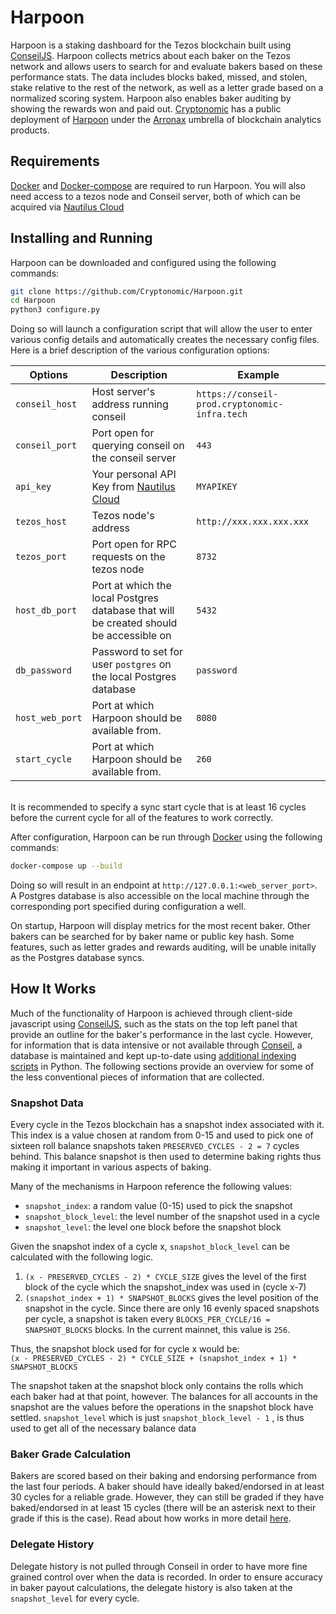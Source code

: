 # Harpoon

Harpoon is a staking dashboard for the Tezos blockchain built using [ConseilJS](https://github.com/Cryptonomic/ConseilJS). Harpoon collects metrics about each baker on the Tezos network and allows users to search for and evaluate bakers based on these performance stats. The data includes blocks baked, missed, and stolen, stake relative to the rest of the network, as well as a letter grade based on a normalized scoring system. Harpoon also enables baker auditing by showing the rewards won and paid out. [Cryptonomic](https://twitter.com/cryptonomictech) has a public deployment of [Harpoon](https://harpoon.arronax.io/) under the [Arronax](https://harpoon.arronax.io/) umbrella of blockchain analytics products.

## Requirements

[Docker](https://docs.docker.com/engine/install/) and [Docker-compose](https://docs.docker.com/compose/install/) are required to run Harpoon. You will also need access to a tezos node and Conseil server, both of which can be acquired via [Nautilus Cloud](https://nautilus.cloud/)

## Installing and Running

Harpoon can be downloaded and configured using the following commands:

```bash
git clone https://github.com/Cryptonomic/Harpoon.git
cd Harpoon
python3 configure.py
```

Doing so will launch a configuration script that will allow the user to enter various config details and automatically creates the necessary config files. Here is a brief description of the various configuration options:

| Options         | Description                                                                            | Example                                       |
| --------------- | -------------------------------------------------------------------------------------- | --------------------------------------------- |
| `conseil_host`  | Host server's address running conseil                                                  | `https://conseil-prod.cryptonomic-infra.tech` |
| `conseil_port`  | Port open for querying conseil on the conseil server                                   | `443`                                         |
| `api_key`       | Your personal API Key from [Nautilus Cloud](https://nautilus.cloud/)                   | `MYAPIKEY`                                    |
| `tezos_host`    | Tezos node's address                                                                   | `http://xxx.xxx.xxx.xxx`                      |
| `tezos_port`    | Port open for RPC requests on the tezos node                                           | `8732`                                        |
| `host_db_port`  | Port at which the local Postgres database that will be created should be accessible on | `5432`                                        |
| `db_password`   | Password to set for user `postgres` on the local Postgres database                     | `password`                                    |
| `host_web_port` | Port at which Harpoon should be available from.                                        | `8080`                                        |
| `start_cycle`   | Port at which Harpoon should be available from.                                        | `260`                                         |

\
It is recommended to specify a sync start cycle that is at least 16 cycles before the current cycle for all of the features to work correctly.

After configuration, Harpoon can be run through [Docker](https://docs.docker.com/engine/install/) using the following commands:

```bash
docker-compose up --build
```

Doing so will result in an endpoint at `http://127.0.0.1:<web_server_port>`. A Postgres database is also accessible on the local machine through the corresponding port specified during configuration a well.

On startup, Harpoon will display metrics for the most recent baker. Other bakers can be searched for by baker name or public key hash.
Some features, such as letter grades and rewards auditing, will be unable initally as the Postgres database syncs.

## How It Works

Much of the functionality of Harpoon is achieved through client-side javascript using [ConseilJS](https://www.npmjs.com/package/conseiljs), such as the stats on the top left panel that provide an outline for the baker's performance in the last cycle. However, for information that is data intensive or not available through [Conseil](https://github.com/Cryptonomic/Conseil), a database is maintained and kept up-to-date using [additional indexing scripts](https://github.com/Cryptonomic/Harpoon/tree/master/server) in Python. The following sections provide an overview for some of the less conventional pieces of information that are collected.

### Snapshot Data

Every cycle in the Tezos blockchain has a snapshot index associated with it. This index is a value chosen at random from 0-15 and used to pick one of sixteen roll balance snapshots taken `PRESERVED_CYCLES - 2 = 7` cycles behind. This balance snapshot is then used to determine baking rights thus making it important in various aspects of baking.

Many of the mechanisms in Harpoon reference the following values:

- `snapshot_index`: a random value (0-15) used to pick the snapshot
- `snapshot_block_level`: the level number of the snapshot used in a cycle
- `snapshot_level`: the level one block before the snapshot block

Given the snapshot index of a cycle x, `snapshot_block_level` can be calculated with the following logic.

1. `(x - PRESERVED_CYCLES - 2) * CYCLE_SIZE` gives the level of the first block of the cycle which the snapshot_index was used in (cycle x-7)
2. `(snapshot_index + 1) * SNAPSHOT_BLOCKS` gives the level position of the snapshot in the cycle. Since there are only 16 evenly spaced snapshots per cycle, a snapshot is taken every `BLOCKS_PER_CYCLE/16 = SNAPSHOT_BLOCKS` blocks. In the current mainnet, this value is `256`.

Thus, the snapshot block used for for cycle x would be:  
`(x - PRESERVED_CYCLES - 2) * CYCLE_SIZE + (snapshot_index + 1) * SNAPSHOT_BLOCKS`

The snapshot taken at the snapshot block only contains the rolls which each baker had at that point, however. The balances for all accounts in the snapshot are the values before the operations in the snapshot block have settled. `snapshot_level` which is just `snapshot_block_level - 1` , is thus used to get all of the necessary balance data

### Baker Grade Calculation

Bakers are scored based on their baking and endorsing performance from the last four periods. A baker should have ideally baked/endorsed in at least 30 cycles for a reliable grade. However, they can still be graded if they have baked/endorsed in at least 15 cycles (there will be an asterisk next to their grade if this is the case). Read about how works in more detail [here](https://drive.google.com/file/d/1niqTEY4t_CjrS3WWGYBTeGh3soBS2Qz1/view?usp=sharing).

### Delegate History

Delegate history is not pulled through Conseil in order to have more fine grained control over when the data is recorded. In order to ensure accuracy in baker payout calculations, the delegate history is also taken at the `snapshot_level` for every cycle.
